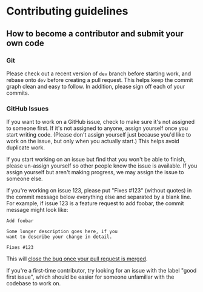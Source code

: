 # Contributing guidelines

## How to become a contributor and submit your own code

### Git

Please check out a recent version of `dev` branch before starting work, and rebase onto `dev` before creating a pull request.
This helps keep the commit graph clean and easy to follow. In addition, please sign off each of your commits.

### GitHub Issues

If you want to work on a GitHub issue, check to make sure it's not assigned to someone first.
If it's not assigned to anyone, assign yourself once you start writing code.
(Please don't assign yourself just because you'd like to work on the issue, but only when you actually start.)
This helps avoid duplicate work.

If you start working on an issue but find that you won't be able to finish, please un-assign yourself so other people know the issue is available.
If you assign yourself but aren't making progress, we may assign the issue to someone else.

If you're working on issue 123, please put "Fixes #123" (without quotes) in the commit message below everything else and separated by a blank line.
For example, if issue 123 is a feature request to add foobar, the commit message might look like:

```text
Add foobar

Some longer description goes here, if you
want to describe your change in detail.

Fixes #123
```

This will [close the bug once your pull request is merged](https://help.github.com/articles/closing-issues-using-keywords/).

If you're a first-time contributor, try looking for an issue with the label "good first issue", which should be easier for someone unfamiliar with the codebase to work on.
